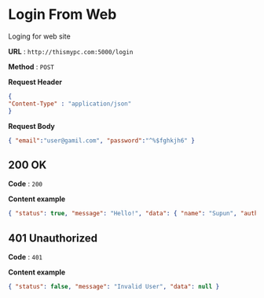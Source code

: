 

# Login From Web 
Loging for web site

**URL** : `http://thismypc.com:5000/login`

**Method** : `POST`

**Request Header**

```json
{
"Content-Type" : "application/json"
}
```

**Request Body**

```json
{ "email":"user@gamil.com", "password":"^%$fghkjh6" }
```

## 200 OK

**Code** : `200`

**Content example**

```json
{ "status": true, "message": "Hello!", "data": { "name": "Supun", "auth": "bfc6f0295bbab0c80b3d3cfb55dfe5", "id": "5c3d6a25221d01eba0afc9", "ioSocketID": "room1" } }
```
>
## 401 Unauthorized

**Code** : `401`

**Content example**

```json
{ "status": false, "message": "Invalid User", "data": null }
```
> 
